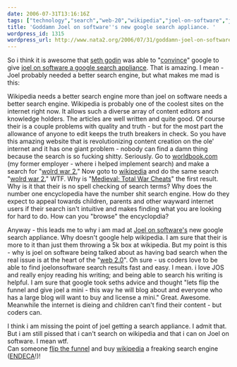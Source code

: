 ```yaml
---
date: 2006-07-31T13:16:16Z
tags: ["technology","search","web-20","wikipedia","joel-on-software","joel","software","endeca","encycopedia"]
title: 'Goddamn Joel on software''s new google search appliance. '
wordpress_id: 1315
wordpress_url: http://www.nata2.org/2006/07/31/goddamn-joel-on-softwares-new-google-search-appliance/
---
```


<p>So i think it is awesome that <a href="http://sethgodin.typepad.com/">seth godin</a> was able to "<a href="http://video.google.com/videoplay?docid=-6909078385965257294">convince</a>" google to give <a href="http://joelonsoftware.com/items/2006/07/28.html">joel on software a google search appliance</a>. That is amazing. I mean - Joel probably needed a better search engine, but what makes me mad is this:</p>
<p>Wikipedia needs a better search engine more than joel on software needs a better search engine. Wikipedia is probably one of the coolest sites on the internet right now. It allows such a diverse array of content editors and knowledge holders. The articles are well written and quite good. Of course their is a couple problems with quality and truth - but for the most part the allowance of anyone to edit keeps the truth breakers in check. So you have this amazing website that is revolutionizing content creation on the ole' internet and it has one giant problem - nobody can find a damn thing because the search is so fucking shitty. Seriously. Go to <a href="http://www.worldbook.com">worldbook.com</a> (my former employer - where i helped implement search) and make a search for "<a href="http://www.worldbook.com/wb/Search?st1=wolrd+war+2&x=0&y=0">wolrd war 2.</a>" Now goto to <a href="http://www.wikipedia.org">wikipedia</a> and do the same search "<a href="http://en.wikipedia.org/wiki/Special:Search?search=wolrd+war+2&go=Go">wolrd war 2.</a>" WTF. Why is "<a title="Medieval: Total War Cheats" href="http://en.wikipedia.org/wiki/Medieval:_Total_War_Cheats">Medieval: Total War Cheats</a>" the first result. Why is it that their is no spell checking of search terms? Why does the number one encyclopedia have the number shit search engine. How do they expect to appeal towards children, parents and other wayward internet users if their search isn't intuitive and makes finding what you are looking for hard to do. How can you "browse" the encyclopdia?</p>
<p>Anyway - this leads me to why i am mad at <a href="http://joelonsoftware.com">Joel on software's</a> new google search appliance.  Why doesn't google help wikipedia. I am sure that their is more to it than just them throwing a 5k box at wikipedia. But my point is this - why is joel on software being talked about as having bad search when the real issue is at the heart of the "<a href="http://en.wikipedia.org/wiki/Web_2">web 2.0</a>". Oh sure - us coders love to be able to find joelonsoftware search results fast and easy. I mean. i love JOS and really enjoy reading his writing; and being able to search his writing is helpful. I am sure that google took seths advice and thought "lets flip the funnel and give joel a mini - this way he will blog about and everyone who has a large blog will want to buy and license a mini." Great. Awesome. Meanwhile the internet is dieing and children can't find their content - but coders can.</p>
<p>I think i am missing the point of joel getting a search appliance. I admit that. But i am still pissed that i can't search on wikipedia and that i can on Joel on software. I mean wtf.<br />
Can someone <a href="http://sethgodin.typepad.com/seths_blog/2006/01/flipping_the_fu.html">flip the funnel</a> and buy <a href="http://www.wikipedia.com">wikipedia</a> a freaking search engine (<a href="http://www.endeca.com">ENDECA</a>!)!
</p>
